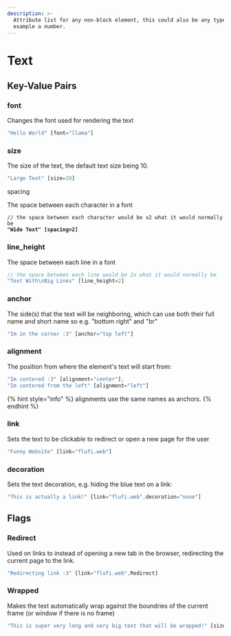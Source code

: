 ```yaml
---
description: >-
  Attribute list for any non-block element, this could also be any type, for
  example a number.
---
```


# Text

## Key-Value Pairs

### font

Changes the font used for rendering the text

```javascript
"Hello World" [font="llama"]
```

### size

The size of the text, the default text size being 10.

```javascript
"Large Text" [size=20]
```

spacing

The space between each character in a font

<pre class="language-javascript"><code class="lang-javascript">// the space between each character would be x2 what it would normally be
<strong>"Wide Text" [spacing=2]
</strong></code></pre>

### line\_height

The space between each line in a font

```javascript
// the space between each line would be 2x what it would normally be
"Text With\nBig Lines" [line_height=2]
```

### anchor

The side(s) that the text will be neighboring, which can use both their full name and short name so e.g. "bottom right" and "br"

```javascript
"Im in the corner :3" [anchor="top left"]
```

### alignment

The position from where the element's text will start from:

```javascript
"Im centered :3" [alignment="center"],
"Im centered from the left" [alignment="left"]
```

{% hint style="info" %}
alignments use the same names as anchors.
{% endhint %}



### link

Sets the text to be clickable to redirect or open a new page for the user

```javascript
"Funny Website" [link="flufi.web"]
```

### decoration

Sets the text decoration, e.g. hiding the blue text on a link:

```javascript
"This is actually a link!" [link="flufi.web",decoration="none"]
```

## Flags

### Redirect

Used on links to instead of opening a new tab in the browser, redirecting the current page to the link.

```javascript
"Redirecting link :3" [link="flufi.web",Redirect]
```

### Wrapped

Makes the text automatically wrap against the boundries of the current frame (or window if there is no frame)

```javascript
"This is super very long and very big text that will be wrapped!" [size=50,Wrapped]
```

